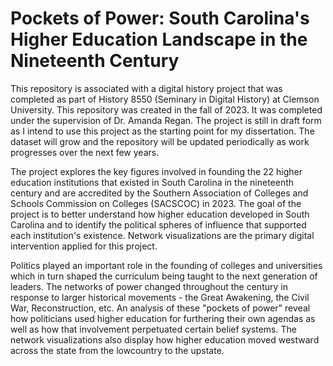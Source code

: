 # Pockets of Power: South Carolina's Higher Education Landscape in the Nineteenth Century

This repository is associated with a digital history project that was completed as part of History 8550 (Seminary in Digital History) at Clemson University. This repository was created in the fall of 2023. It was completed under the supervision of Dr. Amanda Regan. The project is still in draft form as I intend to use this project as the starting point for my dissertation. The dataset will grow and the repository will be updated periodically as work progresses over the next few years.

The project explores the key figures involved in founding the 22 higher education institutions that existed in South Carolina in the nineteenth century and are accredited by the Southern Association of Colleges and Schools Commission on Colleges (SACSCOC) in 2023. The goal of the project is to better understand how higher education developed in South Carolina and to identify the political spheres of influence that supported each institution's existence. Network visualizations are the primary digital intervention applied for this project.

Politics played an important role in the founding of colleges and universities which in turn shaped the curriculum being taught to the next generation of leaders. The networks of power changed throughout the century in response to larger historical movements - the Great Awakening, the Civil War, Reconstruction, etc. An analysis of these "pockets of power" reveal how politicians used higher education for furthering their own agendas as well as how that involvement perpetuated certain belief systems. The network visualizations also display how higher education moved westward across the state from the lowcountry to the upstate.
